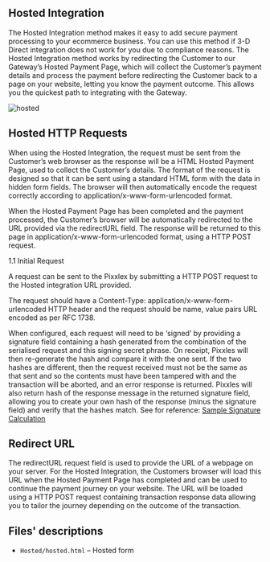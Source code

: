 ## Hosted Integration
The Hosted Integration method makes it easy to add secure payment processing to your ecommerce business. You can use this method if 3-D Direct integration does not work for you due to compliance reasons.
The Hosted Integration method works by redirecting the Customer to our Gateway’s Hosted Payment Page, which will collect the Customer’s payment details and process the payment before
redirecting the Customer back to a page on your website, letting you know the payment outcome.
This allows you the quickest path to integrating with the Gateway.

![hosted](https://github.com/Pixxles/PixxlesGatewayIntegrationGuide/assets/72015387/21159ee6-fe06-4fe3-9e38-d0427c3b0cbe)


## Hosted HTTP Requests
When using the Hosted Integration, the request must be sent from the Customer’s web browser as
the response will be a HTML Hosted Payment Page, used to collect the Customer’s details.
The format of the request is designed so that it can be sent using a standard HTML form with the
data in hidden form fields. The browser will then automatically encode the request correctly
according to application/x-www-form-urlencoded format.

When the Hosted Payment Page has been completed and the payment processed, the
Customer’s browser will be automatically redirected to the URL provided via the redirectURL
field. The response will be returned to this page in application/x-www-form-urlencoded
format, using a HTTP POST request.

1.1 Initial Request

A request can be sent to the Pixxlex by submitting a HTTP POST request to the Hosted integration URL provided.

The request should have a Content-Type: application/x-www-form-urlencoded HTTP header and the request should be name, value pairs URL encoded as per RFC 1738.

When configured, each request will need to be ‘signed’ by providing a signature field containing a hash generated from the combination of the serialised request and this signing secret phrase. On receipt, Pixxles will then re-generate the hash and compare it with the one sent. If the two hashes are different, then the request received must not be the same as that sent and so the contents must have been tampered with and the transaction will be aborted, and an error response is returned. Pixxles will also return hash of the response message in the returned signature field, allowing you to create your own hash of the response (minus the signature field) and verify that the hashes match.
See for reference:
[Sample Signature Calculation](https://github.com/Pixxles/PixxlesGatewayIntegrationGuide/blob/main/README.md#sample-signature-calculation)


## Redirect URL
The redirectURL request field is used to provide the URL of a webpage on your server.
For the Hosted Integration, the Customers browser will load this URL when the Hosted Payment
Page has completed and can be used to continue the payment journey on your website. The URL
will be loaded using a HTTP POST request containing transaction response data allowing you to
tailor the journey depending on the outcome of the transaction.

## Files' descriptions  

-  `Hosted/hosted.html` – Hosted form

